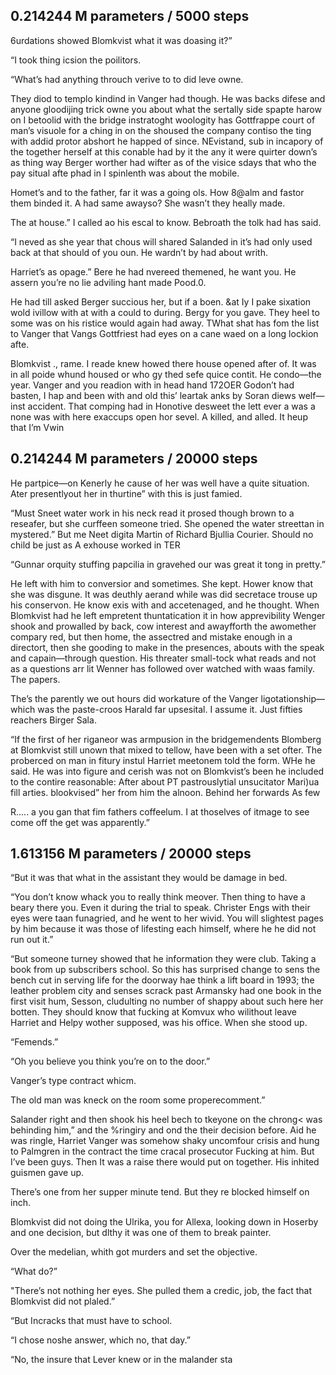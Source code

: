 
## 0.214244 M parameters / 5000 steps

6urdations showed Blomkvist what it was 
doasing it?” 

“I took thing icsion the poilitors. 


“What’s had anything throuch  verive to to did leve owne. 

They diod to templo kindind in Vanger had though. He was backs difese and anyone gloodijing trick owne you about 
what the sertally side spapte harow on I betoolid with the 
bridge instratoght woologity has Gottfrappe court of man’s visuole for a ching in on the shoused the company contiso the 
ting with addid 
protor abshort he happed of since. NEvistand, sub in incapory of the together herself at this conable had by it the any it were quirter down’s as thing way Berger worther had wifter as of the visice sdays that who the 
pay situal afte phad in I spinlenth was about the mobile. 


Homet’s and to the father, far it was a 
going ols. How 8@alm and 
fastor them binded it. A had 
same awayso? She wasn’t they heally made. 



The at house.” I called ao his escal to know. Bebroath the tolk had has said. 

“I neved as she year that chous will shared Salanded in it’s had only used back at 
that should of you oun. He wardn’t by had about writh. 


Harriet’s as opage.” Bere he had nvereed themened, he want you. He 
assern you’re no lie adviling hant made Pood.0. 


He had till asked Berger succious her, but if a boen. &at Iy I pake sixation wold 
ivillow with at with a could to during. Bergy for you gave. They heel to some was on his ristice would again had away. TWhat shat has fom the list to Vanger that Vangs Gottfriest had eyes on a cane waed on a long lockion afte. 

Blomkvist ., rame. I reade knew howed there house opened after of. It was in all poide whund 
housed or who gy thed sefe quice contit. He condo—the year. 
Vanger and you readion with in 
head hand 172OER Godon’t 
had basten, 
I hap 
and been with and 
old this’ leartak anks by Soran diews welf—inst accident. That comping had in Honotive desweet the lett ever a was a none was with here exaccups open hor sevel. A killed, and 
alled. It heup that I’m Vwin


## 0.214244 M parameters / 20000 steps

He partpice—on Kenerly he cause of her was well have a quite situation. Ater presentlyout her 
in thurtine” with this is just famied. 

“Must Sneet water work in his neck 
read it prosed though 
brown to a reseafer, but she curffeen someone tried. She opened the water streettan in mystered.” But me Neet digita Martin of Richard 
Bjullia Courier. Should no child be just as A exhouse worked in TER 


“Gunnar orquity stuffing papcilia in gravehed our was great it tong in pretty.” 

He left with him to conversior and sometimes. She kept. 
Hower know that she was 
disgune. It was deuthly aerand while was did secretace trouse up his conservon. He know exis with and accetenaged, and he thought. When Blomkvist had he left empretent thuntatication it in how apprevibility Wenger shook and 
prowalled by back, cow interest and awayfforth the awomether compary red, but then home, the 
assectred and mistake enough 
in a directort, then she gooding to make in the presences, abouts with the speak and capain—through question. His threater small-tock what reads and not as a questions arr lit Wenner has followed over watched with waas family. The papers. 


The’s the parently we out hours did workature of the Vanger ligotationship—which was the paste-croos Harald far upsesital. I assume it. Just fifties reachers Birger Sala. 


“If the first of her riganeor was armpusion in the bridgemendents Blomberg at Blomkvist still unown that mixed to tellow, 
have been with a set ofter. The proberced on 
man in fitury 
instul Harriet meetonem told the form. WHe he said. He was into 
figure and cerish was not on Blomkvist’s been he included to the contire reasonable: 
After about PT pastrouslytial unsucitator Mari)ua fill arties. 
blookvised” her from him the alnoon. Behind her forwards As few 



R..... a you gan that 
fim fathers coffeelum. I at thoselves of itmage to see 
come off the get 
was apparently.” 










## 1.613156 M parameters / 20000 steps

“But it was that what in the assistant they would be damage in bed. 

“You don’t know whack you to really think meover. Then thing 
to have a beary there you. Even it during the trial to speak. Christer Engs with their eyes were taan funagried, and he went to her wivid. You will slightest pages by him because it was those of lifesting each himself, where he he did not run out it.” 

“But someone turney showed that he information they were club. Taking a book from up 
subscribers school. So this has surprised change to 
sens the bench cut in serving life for the doorway hae think a lift board in 1993; the 
leather problem city and senses scrack past Armansky had one book in the 
first visit hum, Sesson, cludulting no number of shappy about such 
here her botten. They should know that fucking at Komvux who wilithout leave Harriet and Helpy wother supposed, was his office. When she stood up. 

“Femends.” 

“Oh you believe you think you’re on to the 
door.” 

Vanger’s type contract whicm. 

The old man was kneck on the room some properecomment.” 

Salander right and then shook his heel bech to tkeyone on the chrong< 
was behinding him,” and the %ringiry and ond the 
their decision before. Aid he was ringle, Harriet Vanger was somehow shaky uncomfour crisis and hung to Palmgren in the contract the time cracal prosecutor Fucking at him. But I’ve been guys. Then It was a raise there would put on together. His inhited guismen gave up. 

There’s one from her supper minute tend. But they re blocked himself on inch. 

Blomkvist did not doing the Ulrika, you for Allexa, looking down in Hoserby and one decision, but dlthy it was one of them to break painter. 

Over the medelian, whith got murders and set the objective. 

“What do?” 

"There’s not nothing her eyes. She pulled them a credic, job, the fact that 
Blomkvist did not plaled.” 

“But Incracks that must have to school. 

“I chose noshe answer, which no, that day.” 

“No, the insure that Lever knew or in the malander sta
